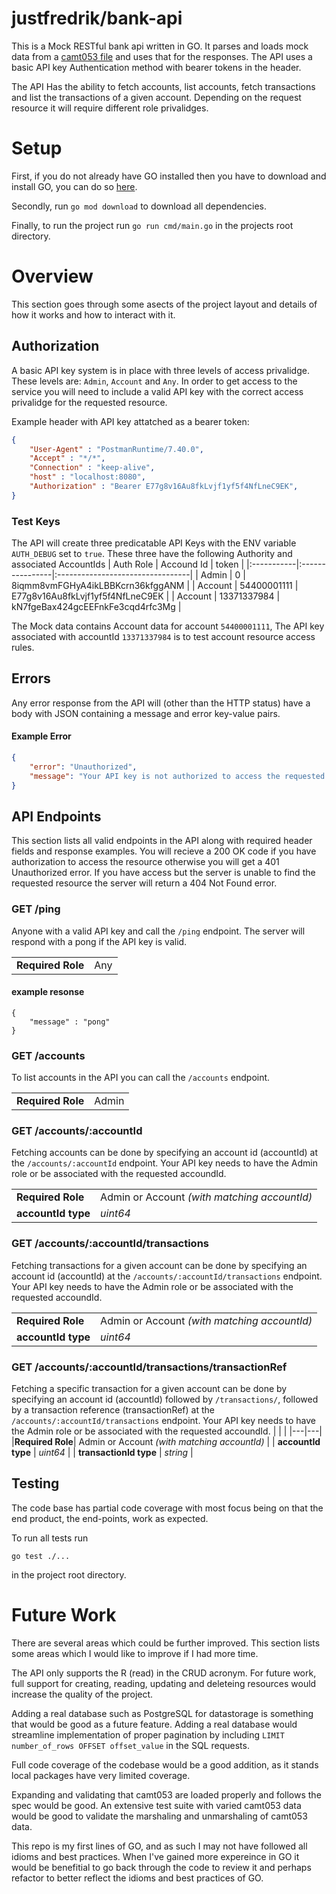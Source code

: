 # justfredrik/bank-api
 This is a Mock RESTful bank api written in GO. It parses and loads mock data from a [camt053 file](https://www.sepaforcorporates.com/swift-for-corporates/a-practical-guide-to-the-bank-statement-camt-053-format/) and uses that for the responses. The API uses a basic API key Authentication method with bearer tokens in the header.

The API Has the ability to fetch accounts, list accounts, fetch transactions and list the transactions of a given account. Depending on the request resource it will require different role privalidges. 

# Setup
First, if you do not already have GO installed then you have to download and install GO, you can do so [here](https://go.dev/dl/).

Secondly, run `go mod download` to download all dependencies.

Finally, to run the project run `go run cmd/main.go` in the projects root directory.


# Overview
This section goes through some asects of the project layout and details of how it works and how to interact with it.
## Authorization
A basic API key system is in place with three levels of access privalidge. These levels are: `Admin`, `Account` and `Any`.
In order to get access to the service you will need to include a valid API key with the correct access privalidge for the requested resource. 

Example header with API key attatched as a bearer token:
```json
{
    "User-Agent" : "PostmanRuntime/7.40.0",
    "Accept" : "*/*",
    "Connection" : "keep-alive",
    "host" : "localhost:8080",
    "Authorization" : "Bearer E77g8v16Au8fkLvjf1yf5f4NfLneC9EK",
}
```

### Test Keys
The API will create three predicatable API Keys with the ENV variable `AUTH_DEBUG` set to `true`.
These three have the following Authority and associated AccountIds
| Auth Role  | Accound Id      | token                            |
|:-----------|:----------------|:---------------------------------|
| Admin      | 0               | 8iqmm8vmFGHyA4ikLBBKcrn36kfggANM |
| Account    | 54400001111     | E77g8v16Au8fkLvjf1yf5f4NfLneC9EK |
| Account    | 13371337984     | kN7fgeBax424gcEEFnkFe3cqd4rfc3Mg |

The Mock data contains Account data for account `54400001111`, The API key associated with accountId `13371337984` is to test account resource access rules.

## Errors
Any error response from the API will (other than the HTTP status) have a body with JSON containing a message and error key-value pairs.

#### Example Error
```json
{
    "error": "Unauthorized", 
    "message": "Your API key is not authorized to access the requested resource"
}
```

## API Endpoints
This section lists all valid endpoints in the API along with required header fields and response examples. You will recieve a 200 OK code if you have authorization to access the resource otherwise you will get a 401 Unauthorized error. If you have access but the server is unable to find the requested resource the server will return a 404 Not Found error.


### GET /ping
Anyone with a valid API key and call the `/ping` endpoint. The server will respond with a pong if the API key is valid.

|   |   |
|---|---|
|__Required Role__| Any |

#### example resonse
```
{
    "message" : "pong"
}
```


### GET /accounts
To list accounts in the API you can call the `/accounts` endpoint. 

|   |   |
|---|---|
|__Required Role__| Admin |


### GET /accounts/:accountId
Fetching accounts can be done by specifying an account id (accountId) at the `/accounts/:accountId` endpoint. Your API key needs to have the Admin role or be associated with the requested accoundId.

|   |   |
|---|---|
|__Required Role__| Admin or Account *(with matching accountId)* |
| __accountId type__ | *uint64* |

 
### GET /accounts/:accountId/transactions
Fetching transactions for a given account can be done by specifying an account id (accountId) at the `/accounts/:accountId/transactions` endpoint. Your API key needs to have the Admin role or be associated with the requested accoundId.

|   |   |
|---|---|
|__Required Role__| Admin or Account *(with matching accountId)* |
| __accountId type__ | *uint64* |


### GET /accounts/:accountId/transactions/transactionRef
Fetching a specific transaction for a given account can be done by specifying an account id (accountId) followed by `/transactions/`, followed by a transaction reference (transactionRef) at the `/accounts/:accountId/transactions` endpoint. Your API key needs to have the Admin role or be associated with the requested accoundId.
|   |   |
|---|---|
|__Required Role__| Admin or Account *(with matching accountId)* |
| __accountId type__ | *uint64* |
| __transactionId type__ | *string* |



## Testing
The code base has partial code coverage with most focus being on that the end product, the end-points, work as expected.
  
To run all tests run 
```cli
go test ./...
```
in the project root directory.


# Future Work
There are several areas which could be further improved. This section lists some areas which I would like to improve if I had more time.

The API only supports the R (read) in the CRUD acronym. For future work, full support for creating, reading, updating and deleteing resources would increase the quality of the project.

Adding a real database such as PostgreSQL for datastorage is something that would be good as a future feature. Adding a real database would streamline implementation of proper pagination by including `LIMIT number_of_rows OFFSET offset_value` in the SQL requests.

Full code coverage of the codebase would be a good addition, as it stands local packages have very limited coverage.

Expanding and validating that camt053 are loaded properly and follows the spec would be good. An extensive test suite with varied camt053 data would be good to validate the marshaling and unmarshaling of camt053 data. 

This repo is my first lines of GO, and as such I may not have followed all idioms and best practices. When I've gained more expereince in GO it would be benefitial to go back through the code to review it and perhaps refactor to better reflect the idioms and best practices of GO.
